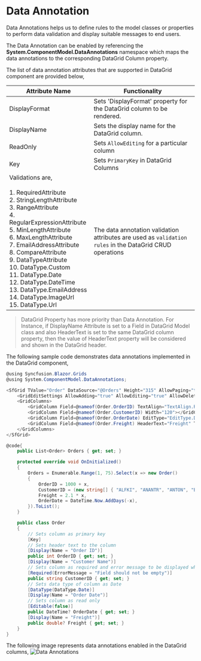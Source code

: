 # Data Annotation

Data Annotations helps us to define rules to the model classes or properties to perform data validation and display suitable messages to end users.

The Data Annotation can be enabled by referencing the **System.ComponentModel.DataAnnotations** namespace which maps the data annotations to the corresponding DataGrid Column property.

The list of data annotation attributes that are supported in DataGrid component are provided below,

| Attribute Name | Functionality |
|-------|---------|
| DisplayFormat | Sets 'DisplayFormat' property for the DataGrid column to be rendered.|
| DisplayName | Sets the display name for the DataGrid column.|
| ReadOnly | Sets `AllowEditing` for a particular column |
| Key | Sets `PrimaryKey` in DataGrid Columns |
| Validations are,<br><br>1. RequiredAttribute<br>2. StringLengthAttribute<br>3. RangeAttribute<br>4. RegularExpressionAttribute<br>5. MinLengthAttribute<br>6. MaxLengthAttribute<br>7. EmailAddressAttribute<br>8. CompareAttribute<br>9. DataTypeAttribute<br>10.  DataType.Custom<br>11. DataType.Date<br>12. DataType.DateTime<br>13. DataType.EmailAddress<br>14. DataType.ImageUrl<br>15. DataType.Url | The data annotation validation attributes are used as `validation rules` in the DataGrid CRUD operations|

> DataGrid Property has more priority than Data Annotation. For Instance, if DisplayName Attribute is set to a Field in DataGrid Model class and also HeaderText is set to the same DataGrid column property, then the value of HeaderText property will be considered and shown in the DataGrid header.

The following sample code demonstrates data annotations implemented in the DataGrid component,

```csharp
@using Syncfusion.Blazor.Grids
@using System.ComponentModel.DataAnnotations;

<SfGrid TValue="Order" DataSource="@Orders" Height="315" AllowPaging="true" Toolbar="@(new List<string>() { "Add", "Edit", "Delete", "Update", "Cancel" })">
    <GridEditSettings AllowAdding="true" AllowEditing="true" AllowDeleting="true"></GridEditSettings>
    <GridColumns>
        <GridColumn Field=@nameof(Order.OrderID) TextAlign="TextAlign.Right" Width="120"></GridColumn>
        <GridColumn Field=@nameof(Order.CustomerID) Width="120"></GridColumn>
        <GridColumn Field=@nameof(Order.OrderDate) EditType="EditType.DatePickerEdit" Format="d" TextAlign="TextAlign.Right" Width="130" Type="ColumnType.Date"></GridColumn>
        <GridColumn Field=@nameof(Order.Freight) HeaderText="Freight" TextAlign="TextAlign.Right" Format="C2" Width="120"></GridColumn>
    </GridColumns>
</SfGrid>

@code{
    public List<Order> Orders { get; set; }

    protected override void OnInitialized()
    {
        Orders = Enumerable.Range(1, 75).Select(x => new Order()
        {
            OrderID = 1000 + x,
            CustomerID = (new string[] { "ALFKI", "ANANTR", "ANTON", "BLONP", "BOLID" })[new Random().Next(5)],
            Freight = 2.1 * x,
            OrderDate = DateTime.Now.AddDays(-x),
        }).ToList();
    }

    public class Order
    {
        // Sets column as primary key
        [Key]
        // Sets header text to the column
        [Display(Name = "Order ID")]
        public int OrderID { get; set; }
        [Display(Name = "Customer Name")]
        // Sets column as required and error message to be displayed when empty
        [Required(ErrorMessage = "Field should not be empty")]
        public string CustomerID { get; set; }
        // Sets data type of column as Date
        [DataType(DataType.Date)]
        [Display(Name = "Order Date")]
        // Sets column as read only
        [Editable(false)]
        public DateTime? OrderDate { get; set; }
        [Display(Name = "Freight")]
        public double? Freight { get; set; }
    }
}
```

The following image represents data annotations enabled in the DataGrid columns,
![Data Annotations](./images/data-annotations.png)
